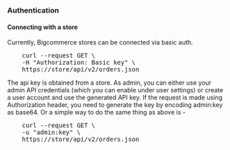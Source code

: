 ### Authentication

#### Connecting with a store

Currently, Bigcommerce stores can be connected via basic auth. 
<pre>
    curl --request GET \
    -H "Authorization: Basic key" \
    https://store/api/v2/orders.json
</pre>

The api key is obtained from a store. As admin, you can either use your admin API credentials (which you can enable under user settings) or create a user account and use the generated API key. If the request is made using Authorization header, you need to generate the key by encoding admin:key as base64. Or a simple way to do the same thing as above is -

<pre>
    curl --request GET \
    -u "admin:key" \
    https://store/api/v2/orders.json
</pre>

